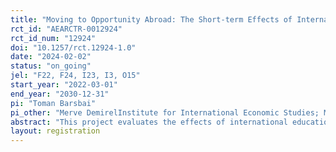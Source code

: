 ```yaml
---
title: "Moving to Opportunity Abroad: The Short-term Effects of International Educational Migration"
rct_id: "AEARCTR-0012924"
rct_id_num: "12924"
doi: "10.1257/rct.12924-1.0"
date: "2024-02-02"
status: "on_going"
jel: "F22, F24, I23, I3, O15"
start_year: "2022-03-01"
end_year: "2030-12-31"
pi: "Toman Barsbai"
pi_other: "Merve DemirelInstitute for International Economic Studies; Marcello Pérez AlvarezGroningen University; Matthias SutterMax Planck Institute for Research on Collective Goods"
abstract: "This project evaluates the effects of international educational migration, a novel approach to reducing global inequality by helping individuals from low-income countries to study and work in high-income countries. We partner with Malengo, an NGO that supports Ugandan students to pursue a Bachelor’s degree in Germany. We conduct a randomized controlled trial, exploiting that Malengo randomizes admission among qualified applicants, and compare the outcomes of applicants who are selected by Malengo and those who are not, as well as their families and communities in Uganda. Here, we focus on short-term outcomes within the first three years of students’ arrival in Germany, i.e. before they complete their degrees and enter the labor market. We measure the effects of the intervention on objective and subjective wellbeing, cognitive skills, and aspirations of applicants and their social networks in Uganda."
layout: registration
---
```


